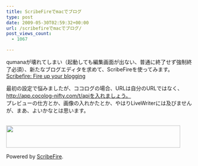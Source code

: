```yaml
---
title: ScribeFireでmacでブログ
type: post
date: 2009-05-30T02:59:32+00:00
url: /scribefireでmacでブログ/
post_views_count:
  - 1067

---
```

qumanaが壊れてしまい（起動しても編集画面が出ない、普通に終了せず強制終了必須）、新たなブログエディタを求めて、ScribeFireを使ってみます。  
[Scribefire: Fire up your blogging][1]  
<img alt="" title="" style="max-width: 800px;" src="https://i0.wp.com/jqinglong.html.xdomain.jp/bimg/ScribeFire.png?w=480" height="" data-recalc-dims="1" /> 

最初の設定で悩みましたが、ココログの場合、URLは自分のURLではなく、http://app.cocolog-nifty.com/t/apiを入れましょう。  
プレビューの仕方とか、画像の入れかたとか、やはりLiveWriterには及びませんが、まあ、よいかなとは思います。

<a href="http://px.a8.net/svt/ejp?a8mat=1HU4MO+DSJJAQ+50+354SDD" target="_blank"><br /><img alt="" src="http://www26.a8.net/svt/bgt?aid=090425328834&wid=001&eno=01&mid=s00000000018019002000&mc=1" border="0" height="60" width="468" /></a>  
<img src="https://i2.wp.com/www10.a8.net/0.gif?resize=1%2C1" alt="" border="0" height="1" width="1" data-recalc-dims="1" /> 

> <p class="scribefire-powered">
  Powered by <a href="http://www.scribefire.com/">ScribeFire</a>.
</p>

 [1]: http://blog.scribefire.com/